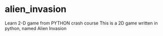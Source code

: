 # alien_invasion
Learn 2-D game from PYTHON crash course
This is a 2D game written in python, named Alien Invasion
